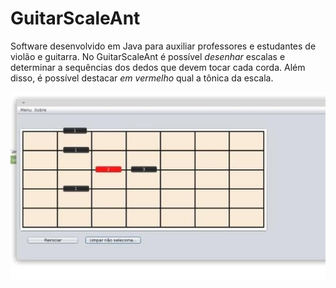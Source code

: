 # GuitarScaleAnt

Software desenvolvido em Java para auxiliar professores e estudantes de violão e guitarra. No GuitarScaleAnt é possível _desenhar_ escalas e determinar a sequências dos dedos que devem tocar cada corda. Além disso, é possível destacar _em vermelho_ qual a tônica da escala.

![](demo.jpeg)

<!--
## Executar

O executável .jar está na pasta **dist**. 

No terminal execute:

```
java -jar GuitarScale-1.0-SNAPSHOT-jar-with-dependencies.jar
```
-->
